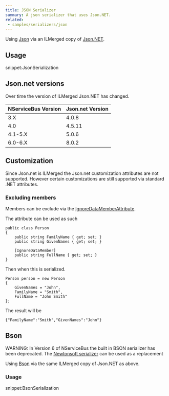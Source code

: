```yaml
---
title: JSON Serializer
summary: A json serializer that uses Json.NET.
related:
 - samples/serializers/json
---
```


Using [Json](https://en.wikipedia.org/wiki/Json) via an ILMerged copy of [Json.NET](http://www.newtonsoft.com/json).


## Usage

snippet:JsonSerialization


## Json.net versions

Over time the version of ILMerged Json.NET has changed.

| NServiceBus Version | Json.net Version |
|---|---|
| 3.X  | 4.0.8 |
| 4.0 | 4.5.11 |
| 4.1-5.X | 5.0.6 |
| 6.0-6.X | 8.0.2 |


## Customization

Since Json.net is ILMerged the Json.net customization attributes are not supported. However certain customizations are still supported via standard .NET attributes.


### Excluding members

Members can be exclude via the [IgnoreDataMemberAttribute](https://msdn.microsoft.com/en-us/library/system.runtime.serialization.ignoredatamemberattribute.aspx).

The attribute can be used as such

```
public class Person
{
    public string FamilyName { get; set; }
    public string GivenNames { get; set; }

    [IgnoreDataMember]
    public string FullName { get; set; }
}
```

Then when this is serialized.

```
Person person = new Person
{
    GivenNames = "John",
    FamilyName = "Smith",
    FullName = "John Smith"
};
```

The result will be

```
{"FamilyName":"Smith","GivenNames":"John"}
```


## Bson

WARNING: In Version 6 of NServiceBus the built in BSON serializer has been deprecated. The [Newtonsoft serializer](/nservicebus/serialization/newtonsoft.md) can be used as a replacement

Using [Bson](https://en.wikipedia.org/wiki/BSON) via the same ILMerged copy of Json.NET as above.


### Usage

snippet:BsonSerialization
